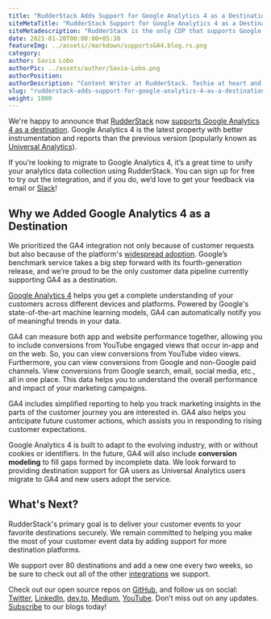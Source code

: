```yaml
---
title: "RudderStack Adds Support for Google Analytics 4 as a Destination"
siteMetaTitle: "RudderStack Support for Google Analytics 4 as a Destination"
siteMetadescription: "RudderStack is the only CDP that supports Google Analytics 4 as a destination. This blog shows how to access it via RudderStack"
date: 2021-01-20T00:00:00+05:30
featureImg: ../assets//markdown/supportsGA4.blog.rs.png
category: 
author: Savia Lobo
authorPic: ../assets/author/Savia-Lobo.png
authorPosition: 
authorDescription: "Content Writer at RudderStack. Techie at heart and loves to stay up to date with tech happenings across the globe. Loves singing and composing songs."
slug: "rudderstack-adds-support-for-google-analytics-4-as-a-destination"
weight: 1000
---
```


We're happy to announce that [RudderStack](http://www.rudderstack.com) now [supports Google Analytics 4 as a destination](https://rudderstack.com/integration/google-analytics-4/). Google Analytics 4 is the latest property with better instrumentation and reports than the previous version (popularly known as [Universal Analytics](https://support.google.com/analytics/answer/10220206)).  

If you’re looking to migrate to Google Analytics 4, it’s a great time to unify your analytics data collection using RudderStack. You can sign up for free to try out the integration, and if you do, we’d love to get your feedback via email or [Slack](https://resources.rudderstack.com/join-rudderstack-slack)! 


## Why we Added Google Analytics 4 as a Destination

We prioritized the GA4 integration not only because of customer requests but also because of the platform's [widespread adoption](https://w3techs.com/technologies/details/ta-googleanalytics). Google’s benchmark service takes a big step forward with its fourth-generation release, and we’re proud to be the only customer data pipeline currently supporting GA4 as a destination. 

[Google Analytics 4](https://blog.google/products/marketingplatform/analytics/new_google_analytics) helps you get a complete understanding of your customers across different devices and platforms. Powered by Google's state-of-the-art machine learning models, GA4 can automatically notify you of meaningful trends in your data. 

GA4 can measure both app and website performance together, allowing you to include conversions from YouTube engaged views that occur in-app and on the web. So, you can view conversions from YouTube video views. Furthermore, you can view conversions from Google and non-Google paid channels. View conversions from Google search, email, social media, etc., all in one place. This data helps you to understand the overall performance and impact of your marketing campaigns.

GA4 includes simplified reporting to help you track marketing insights in the parts of the customer journey you are interested in. GA4 also helps you anticipate future customer actions, which assists you in responding to rising customer expectations. 

Google Analytics 4 is built to adapt to the evolving industry, with or without cookies or identifiers. In the future, GA4 will also include **conversion modeling** to fill gaps formed by incomplete data. We look forward to providing destination support for GA users as Universal Analytics users migrate to GA4 and new users adopt the service.


## What's Next?

RudderStack's primary goal is to deliver your customer events to your favorite destinations securely. We remain committed to helping you make the most of your customer event data by adding support for more destination platforms.

We support over 80 destinations and add a new one every two weeks, so be sure to check out all of the other [integrations](https://rudderstack.com/integration/) we support. 

Check out our open source repos on [GitHub](https://github.com/rudderlabs), and follow us on social: [Twitter](https://twitter.com/RudderStack), [LinkedIn](https://www.linkedin.com/company/rudderlabs/), [dev.to](https://dev.to/rudderstack), [Medium](https://rudderstack.medium.com/), [YouTube](https://www.youtube.com/channel/UCgV-B77bV_-LOmKYHw8jvBw). Don’t miss out on any updates. [Subscribe](https://rudderstack.com/blog/) to our blogs today!
